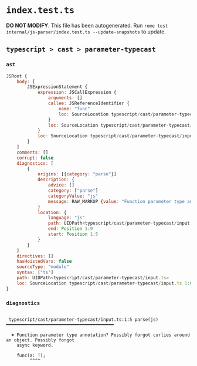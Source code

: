 # `index.test.ts`

**DO NOT MODIFY**. This file has been autogenerated. Run `rome test internal/js-parser/index.test.ts --update-snapshots` to update.

## `typescript > cast > parameter-typecast`

### `ast`

```javascript
JSRoot {
	body: [
		JSExpressionStatement {
			expression: JSCallExpression {
				arguments: []
				callee: JSReferenceIdentifier {
					name: "func"
					loc: SourceLocation typescript/cast/parameter-typecast/input.ts 1:0-1:4 (func)
				}
				loc: SourceLocation typescript/cast/parameter-typecast/input.ts 1:0-1:10
			}
			loc: SourceLocation typescript/cast/parameter-typecast/input.ts 1:0-1:11
		}
	]
	comments: []
	corrupt: false
	diagnostics: [
		{
			origins: [{category: "parse"}]
			description: {
				advice: []
				category: ["parse"]
				categoryValue: "js"
				message: RAW_MARKUP {value: "Function parameter type annotation? Possibly forgot curlies around an object. Possibly forgot async keyword."}
			}
			location: {
				language: "js"
				path: UIDPath<typescript/cast/parameter-typecast/input.ts>
				end: Position 1:9
				start: Position 1:5
			}
		}
	]
	directives: []
	hasHoistedVars: false
	sourceType: "module"
	syntax: ["ts"]
	path: UIDPath<typescript/cast/parameter-typecast/input.ts>
	loc: SourceLocation typescript/cast/parameter-typecast/input.ts 1:0-2:0
}
```

### `diagnostics`

```

 typescript/cast/parameter-typecast/input.ts:1:5 parse(js) ━━━━━━━━━━━━━━━━━━━━━━━━━━━━━━━━━━━━━━━━━

  ✖ Function parameter type annotation? Possibly forgot curlies around an object. Possibly forgot
    async keyword.

    func(a: T);
         ^^^^


```
